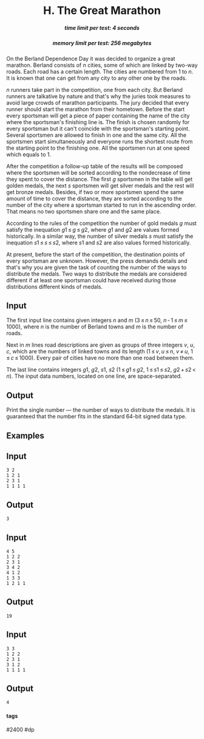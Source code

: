 <h1 style='text-align: center;'> H. The Great Marathon</h1>

<h5 style='text-align: center;'>time limit per test: 4 seconds</h5>
<h5 style='text-align: center;'>memory limit per test: 256 megabytes</h5>

On the Berland Dependence Day it was decided to organize a great marathon. Berland consists of *n* cities, some of which are linked by two-way roads. Each road has a certain length. The cities are numbered from 1 to *n*. It is known that one can get from any city to any other one by the roads.

*n* runners take part in the competition, one from each city. But Berland runners are talkative by nature and that's why the juries took measures to avoid large crowds of marathon participants. The jury decided that every runner should start the marathon from their hometown. Before the start every sportsman will get a piece of paper containing the name of the city where the sportsman's finishing line is. The finish is chosen randomly for every sportsman but it can't coincide with the sportsman's starting point. Several sportsmen are allowed to finish in one and the same city. All the sportsmen start simultaneously and everyone runs the shortest route from the starting point to the finishing one. All the sportsmen run at one speed which equals to 1.

After the competition a follow-up table of the results will be composed where the sportsmen will be sorted according to the nondecrease of time they spent to cover the distance. The first *g* sportsmen in the table will get golden medals, the next *s* sportsmen will get silver medals and the rest will get bronze medals. Besides, if two or more sportsmen spend the same amount of time to cover the distance, they are sorted according to the number of the city where a sportsman started to run in the ascending order. That means no two sportsmen share one and the same place.

According to the rules of the competition the number of gold medals *g* must satisfy the inequation *g*1 ≤ *g* ≤ *g*2, where *g*1 and *g*2 are values formed historically. In a similar way, the number of silver medals *s* must satisfy the inequation *s*1 ≤ *s* ≤ *s*2, where *s*1 and *s*2 are also values formed historically.

At present, before the start of the competition, the destination points of every sportsman are unknown. However, the press demands details and that's why you are given the task of counting the number of the ways to distribute the medals. Two ways to distribute the medals are considered different if at least one sportsman could have received during those distributions different kinds of medals.

## Input

The first input line contains given integers *n* and *m* (3 ≤ *n* ≤ 50, *n* - 1 ≤ *m* ≤ 1000), where *n* is the number of Berland towns and *m* is the number of roads.

Next in *m* lines road descriptions are given as groups of three integers *v*, *u*, *c*, which are the numbers of linked towns and its length (1 ≤ *v*, *u* ≤ *n*, *v* ≠ *u*, 1 ≤ *c* ≤ 1000). Every pair of cities have no more than one road between them.

The last line contains integers *g*1, *g*2, *s*1, *s*2 (1 ≤ *g*1 ≤ *g*2, 1 ≤ *s*1 ≤ *s*2, *g*2 + *s*2 < *n*). The input data numbers, located on one line, are space-separated.

## Output

Print the single number — the number of ways to distribute the medals. It is guaranteed that the number fits in the standard 64-bit signed data type.

## Examples

## Input


```
3 2  
1 2 1  
2 3 1  
1 1 1 1  

```
## Output


```
3  

```
## Input


```
4 5  
1 2 2  
2 3 1  
3 4 2  
4 1 2  
1 3 3  
1 2 1 1  

```
## Output


```
19  

```
## Input


```
3 3  
1 2 2  
2 3 1  
3 1 2  
1 1 1 1  

```
## Output


```
4  

```


#### tags 

#2400 #dp 